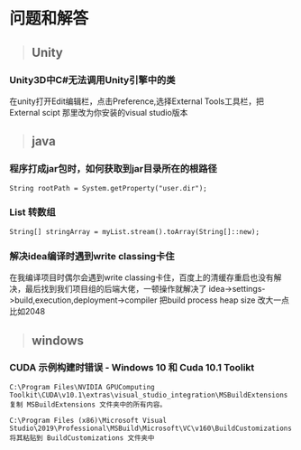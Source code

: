 # 问题和解答




>## Unity


### Unity3D中C#无法调用Unity引擎中的类

在unity打开Edit编辑栏，点击Preference,选择External Tools工具栏，把External scipt 那里改为你安装的visual studio版本



>## java

### 程序打成jar包时，如何获取到jar目录所在的根路径

    String rootPath = System.getProperty("user.dir");

### List 转数组
    
    String[] stringArray = myList.stream().toArray(String[]::new);

### 解决idea编译时遇到write classing卡住

在我编译项目时偶尔会遇到write classing卡住，百度上的清缓存重启也没有解决，最后找到我们项目组的后端大佬，一顿操作就解决了
idea->settings->build,execution,deployment->compiler
把build process heap size 改大一点比如2048


>## windows

### CUDA 示例构建时错误 - Windows 10 和 Cuda 10.1 Toolikt

    C:\Program Files\NVIDIA GPUComputing Toolkit\CUDA\v10.1\extras\visual_studio_integration\MSBuildExtensions
    复制 MSBuildExtensions 文件夹中的所有内容。

    C:\Program Files (x86)\Microsoft Visual Studio\2019\Professional\MSBuild\Microsoft\VC\v160\BuildCustomizations
    将其粘贴到 BuildCustomizations 文件夹中